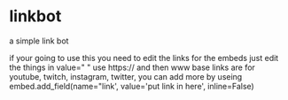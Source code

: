 # linkbot
a simple link bot


if your going to use this you need to edit the links for the embeds just edit the things in value=" " 
use https:// and then www
base links are for youtube, twitch, instagram, twitter, you can add more by useing
embed.add_field(name="link', value='put link in here', inline=False)
